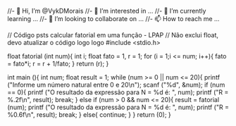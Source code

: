 //- 👋 Hi, I’m @VykDMorais
//- 👀 I’m interested in ...
//- 🌱 I’m currently learning ...
//- 💞️ I’m looking to collaborate on ...
//- 📫 How to reach me ...

// Código psts calcular fatorial em uma função - LPAP
// Não exclui float, devo atualizar o código logo logo
#include <stdio.h>

float fatorial (int num){
    int i;
    float fato = 1, r = 1;
    for (i = 1;i <= num; i++){
        fato = fato*i;
        r = r + 1/fato;
    }
    return (r);
}

int main (){
    int num;
    float result = 1;
    while (num >= 0 || num <= 20){
        printf ("Informe um número natural entre 0 e 20\n");
        scanf ("%d", &num);
        if (num == 0){
            printf ("O resultado da expressão para N = %d é: ", num);
            printf ("R = %.2f\n", result);
            break;
        }
        else if (num > 0 && num <= 20){
            result = fatorial (num);
            printf ("O resultado da expressão para N = %d é: ", num);
            printf ("R = %0.6f\n", result);
            break;
        }
        else{
            continue;
        }
    }
    return (0);
}
